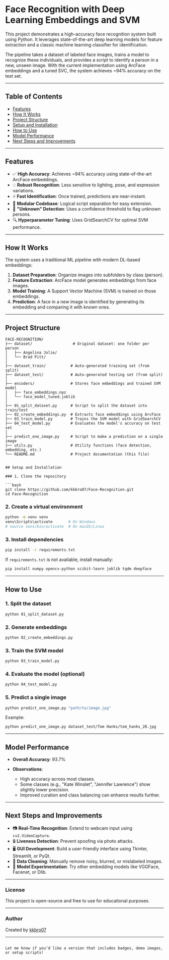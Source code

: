 
# Face Recognition with Deep Learning Embeddings and SVM

This project demonstrates a high-accuracy face recognition system built using Python. It leverages state-of-the-art deep learning models for feature extraction and a classic machine learning classifier for identification.

The pipeline takes a dataset of labeled face images, trains a model to recognize these individuals, and provides a script to identify a person in a new, unseen image. With the current implementation using ArcFace embeddings and a tuned SVC, the system achieves ~94% accuracy on the test set.

---

## Table of Contents

- [Features](#features)  
- [How It Works](#how-it-works)  
- [Project Structure](#project-structure)  
- [Setup and Installation](#setup-and-installation)  
- [How to Use](#how-to-use)  
- [Model Performance](#model-performance)  
- [Next Steps and Improvements](#next-steps-and-improvements)  

---

## Features

- ✅ **High Accuracy**: Achieves ~94% accuracy using state-of-the-art ArcFace embeddings.  
- 💡 **Robust Recognition**: Less sensitive to lighting, pose, and expression variations.  
- ⚡ **Fast Identification**: Once trained, predictions are near-instant.  
- 🧩 **Modular Codebase**: Logical script separation for easy extension.  
- 🚫 **"Unknown" Detection**: Uses a confidence threshold to flag unknown persons.  
- 🔍 **Hyperparameter Tuning**: Uses GridSearchCV for optimal SVM performance.

---

## How It Works

The system uses a traditional ML pipeline with modern DL-based embeddings:

1. **Dataset Preparation**: Organize images into subfolders by class (person).  
2. **Feature Extraction**: ArcFace model generates embeddings from face images.  
3. **Model Training**: A Support Vector Machine (SVM) is trained on those embeddings.  
4. **Prediction**: A face in a new image is identified by generating its embedding and comparing it with known ones.

---

## Project Structure

```
FACE-RECOGNITION/
├── dataset/                  # Original dataset: one folder per person
│   ├── Angelina Jolie/
│   └── Brad Pitt/
│
├── dataset_train/           # Auto-generated training set (from split)
├── dataset_test/            # Auto-generated testing set (from split)
│
├── encoders/                # Stores face embeddings and trained SVM model
│   ├── face_embeddings.npz
│   └── face_model_tuned.joblib
│
├── 01_split_dataset.py      # Script to split the dataset into train/test
├── 02_create_embeddings.py  # Extracts face embeddings using ArcFace
├── 03_train_model.py        # Trains the SVM model with GridSearchCV
├── 04_test_model.py         # Evaluates the model's accuracy on test set
│
├── predict_one_image.py     # Script to make a prediction on a single image
├── utils.py                 # Utility functions (face detection, embedding, etc.)
└── README.md                # Project documentation (this file)


## Setup and Installation

### 1. Clone the repository

```bash
git clone https://github.com/kkbro07/Face-Recognition.git
cd Face-Recognition
````

### 2. Create a virtual environment

```bash
python -m venv venv
venv\Scripts\activate       # On Windows
# source venv/bin/activate  # On macOS/Linux
```

### 3. Install dependencies

```bash
pip install -r requirements.txt
```

If `requirements.txt` is not available, install manually:

```bash
pip install numpy opencv-python scikit-learn joblib tqdm deepface
```

---

## How to Use

### 1. Split the dataset

```bash
python 01_split_dataset.py
```

### 2. Generate embeddings

```bash
python 02_create_embeddings.py
```

### 3. Train the SVM model

```bash
python 03_train_model.py
```

### 4. Evaluate the model (optional)

```bash
python 04_test_model.py
```

### 5. Predict a single image

```bash
python predict_one_image.py "path/to/image.jpg"
```

Example:

```bash
python predict_one_image.py dataset_test/Tom Hanks/tom_hanks_20.jpg
```

---

## Model Performance

* **Overall Accuracy**: 93.7%
* **Observations**:

  * High accuracy across most classes.
  * Some classes (e.g., "Kate Winslet", "Jennifer Lawrence") show slightly lower precision.
  * Improved curation and class balancing can enhance results further.

---

## Next Steps and Improvements

* 📷 **Real-Time Recognition**: Extend to webcam input using `cv2.VideoCapture`.
* 🔒 **Liveness Detection**: Prevent spoofing via photo attacks.
* 🖥 **GUI Development**: Build a user-friendly interface using Tkinter, Streamlit, or PyQt.
* 🧼 **Data Cleaning**: Manually remove noisy, blurred, or mislabeled images.
* 🧠 **Model Experimentation**: Try other embedding models like VGGFace, Facenet, or Dlib.

---

### License

This project is open-source and free to use for educational purposes.

---

### Author

Created by [kkbro07](https://github.com/kkbro07)

---

```

Let me know if you’d like a version that includes badges, demo images, or setup scripts!
```
